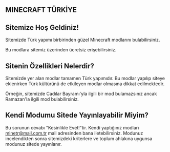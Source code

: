 ## MINECRAFT TÜRKİYE

## Sitemize Hoş Geldiniz!

Sitemizde Türk yapımı birbirinden güzel Minecraft modlarını bulabilirsiniz.

Bu modlara sitemiz üzerinden ücretsiz erişebilirsiniz.

## Sitenin Özellikleri Nelerdir?

Sitemizde yer alan modlar tamamen Türk yapımıdır. Bu modlar yapılıp siteye eklenirken Türk kültürünü de etkileyen modlar olmasına dikkat edilmektedir.

Örneğin, sitemizde Cadılar Bayramı'yla ilgili bir mod bulamazsınız ancak Ramazan'la ilgili mod bulabilirsiniz.

## Kendi Modumu Sitede Yayınlayabilir Miyim?

Bu sorunun cevabı "Kesinlikle Evet!"tir. Kendi yaptığınız modları minetr@mail.com.tr mail adresinden bana iletebilirsiniz. Modunuz incelendikten sonra sitemizdeki kriterlere ve toplum ahlakına uygunsa modunuz sitede yayınlanır.
